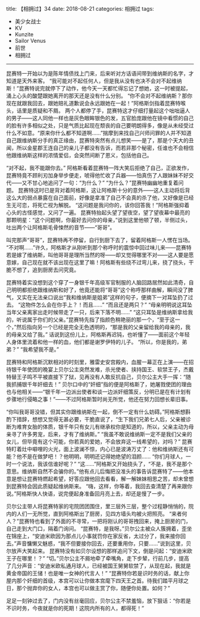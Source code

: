 title: 【相拥过】34
date: 2018-08-21
categories: 相拥过
tags:
- 美少女战士
- KV
- Kunzite
- Sailor Venus
- 前世
- 相拥过
---

昆赛特一开始以为是陈年情债找上门来，后来听对方话语间带到维纳斯的名字，才知道是天外来客。<!--more-->
“我可能对不起任何人，但是我从没有也决不会对不起维纳斯！”昆赛特说完就停下了动作，他今天一天都忙得忘记了想她，这一时被提起，涌上心头的酸楚跟她离开的那天还是没有什么分别。
“你不会对不起维纳斯？那你现在就跟我回去，跟她赔礼道歉说会永远跟她在一起！”阿格斯剑指着昆赛特喉头，话里是质疑和不屑。
两个人都停了手，昆赛特这才仔细打量起这个咄咄逼人的男子——这人同他一样也是灰色眼眸银色的发，五官脸庞跟他在镜中看惯的自己的脸有许多相似之处，只是气质比起现在颓丧的自己要明朗得多，像是从未经受过什么不如意。“原来你什么都不知道啊……”揣摩到来找自己兴师问罪的人并不知道自己跟维纳斯分手的真正缘由，昆赛特突然有点儿想笑——是了，那是个天大的丑闻，所以金星郡王连自己的亲儿子都没有告诉，而若非那个秘密，任谁也不会相信他跟维纳斯这样的浓情爱侣，会突然间断了恩义，包括他自己。

“对不起，我不能跟你去。”
阿格斯看着昆赛特一阵大笑后拒绝了自己，正欲发作，昆赛特竟不顾利刃加身举步便走，唬得他忙收了兵器——怕真伤了人跟妹妹不好交代——又不甘心地追问了一句：“为什么？”
“为什么？”昆赛特幽幽地重复着问题。
昆赛特这时已是背对着阿格斯，这让阿格斯十分的意外——这人主动将后背这么大的弱点暴露在自己面前，好像是拿准了自己不会真的杀了他，又好像是已经生无可恋，将死亡视为解脱。
“这问题是我问你的，该你回答我！”阿格斯强抑着心头的古怪感觉，又问了一遍。
昆赛特抬起头望了望夜空，望了望夜幕中最亮的那颗明星：“这个问题啊，你最好去问你的母亲，”说到这里他顿了顿，半侧过头，吐出两个让阿格斯毛骨悚然的音节——“哥哥”。

叫完那声“哥哥”，昆赛特再不停留，自行到厨下去了，留着阿格斯一人愣在当场。
“不对啊……”许久，阿格斯才从刚听到那个称呼时的震惊中回过味儿来——昆赛特若是嫁了维纳斯，叫他哥哥是理所当然的呀——却又觉得哪里不对——这人要是愿意嫁，自己现在就不该出现在这里了嘛！阿格斯有些绕不过弯儿来，挠了挠头，干脆不想了，追到厨房去问究竟。

昆赛特着实没想到这个穿了一身银千年高级军官制服的人脑回路居然如此清奇，自己明明都拒绝跟维纳斯和好了，他竟还能将“哥哥”这个称呼那样曲解，瞬间没了脾气，又实在无法亲口说出“我和维纳斯是姐弟”这样的句子，便摘下一对耳坠扔了过去。
“这物件怎么会在你手上？！而且……”
“而且还是两只？”
“母亲明明说这耳坠当年父亲离家出走时候带走了一只，后来下落不明……”
“这只耳坠是维纳斯拿给我的，听说属于你们的父亲。”昆赛特先指了指颜色稍艳丽的那一个，“至于这一个，”然后指向另一个已经是完全无色透明的，“那是我的父亲留给我的母亲的，我的母亲又给了我。”
话说到这份儿上，阿格斯再迟钝，也听懂了——面前这个年轻人身体里流着和他一样的血，他们都是谢罗伊特的儿子。
“所以，你是我的，弟弟？”
“我希望我不是。”

昆赛特和阿格斯沉默相对的时刻里，雅雷史安宫殿内，血腥一幕正在上演——在招待银千年使团的晚宴上贝尔公主突然发难，杀光使者、挟持国王、软禁王子，杰戴特替王子鸣不平被直接下了狱，见再没有人敢反抗自己，贝尔公主大手一挥：“随我抓捕银千年奸细去！”
贝尔口中的“奸细”指的便是阿格斯了，她屠戮使团的理由也与他相关——“银千年一边派出使者和谈一边派奸细策反，分明已是在有计划有步骤地行侵略之事！”——不过阿格斯暂时尚无所觉，他还在努力回想长辈旧事。

“你叫我哥哥没错，但其实你跟维纳斯在一起，倒不一定有什么妨碍。”阿格斯想斟酌下措辞，想想又觉得无甚必要，干脆直说了，“生下我们兄弟七人后，父亲被诊断为难育女胎的体质，银千年只有女儿有继承权你是知道的，所以，父亲主动为母亲寻了许多男宠，后来，才有了维纳斯。”
“我虽不敢说维纳斯一定不是我们父亲的女儿，但毕竟有这个可能，你若真的爱她，不会放弃这一线希望的，对吗？”
昆赛特盯着灶中噼哩的火光，面上波澜不惊，内心已是波涛万丈了：他和维纳斯还有可能？他不是在做梦吧！？他明明，明明还记得她绝望的泪颜……
“你们月球人，一时一个说法，我该信谁好呢？”
“这……”阿格斯又开始挠头了，“不是，我不是那个意思。维纳斯自然不会骗你的。”他有点儿后悔把没准头的事告诉昆赛特了——他本意是想让昆赛特燃起希望，好答应跟他回去看看，解一解妹妹相思之苦，却未曾想到昆赛特会因此质疑起维纳斯来。
“嗨，这样，你等着，我回去查清楚了再来跟你说。”阿格斯快人快语，说完便起身准备回月亮上去，却还是慢了一步。

贝尔公主带人将昆赛特家的宅院团团围住，里三层外三层，整个过程静悄悄的，院内的人们一无所觉，直到阿格斯出了厨房，见四方墙头均被火把照亮。
“来者何人？”昆赛特也看到了外面的不寻常，一把将刚认的哥哥拽回来，掩上厨房的门，自己走到大门口，隔着门询问。
“昆赛特，是我呀。”贝尔公主被众人簇拥着，歪坐在锦座上，“安迪米欧因为那点儿小事就罚你在家反省，太过分了，我来接你回去。”声音慵懒又魅惑，“我不但要接你回去，还要重用你，只要……”说到这里，贝尔放声大笑起来。
昆赛特没有如贝尔设想的那样追问下文，倒是问起：“安迪米欧王子在哪里！？”
“切。”贝尔公主不屑地牵了牵嘴角，走下步辇，行前几步，提高了几分声音：“安迪米欧私通月球人，已经被国王舅舅软禁了，从现在起，我就是黄金帝国的王储！也是唯一女神的代言人！”
“昆赛特你若是识时务的话，献上你屋内那个奸细的首级，本宫可以让你做本宫麾下四天王之首。待我们踏平月球之日，那个抛弃你的女人，本宫也可以做主赏了你，随便你处置。如何？”

足足一刻钟过去了，门内没有丝毫回应，贝尔公主不禁羞恼，放下狠话：“你若是不识时务，今夜就是你的死期！这院内所有的人，都得死！”